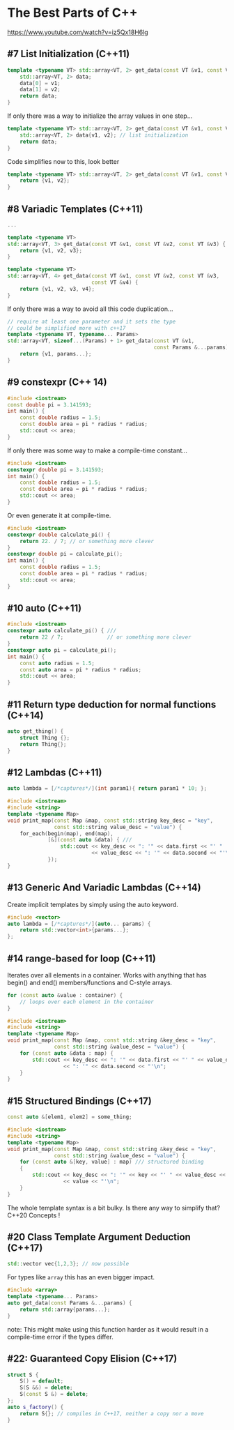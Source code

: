 
# The Best Parts of C++

https://www.youtube.com/watch?v=iz5Qx18H6lg


## #7 List Initialization  (C++11)

```c++
template <typename VT> std::array<VT, 2> get_data(const VT &v1, const VT &v2) {
    std::array<VT, 2> data;
    data[0] = v1;
    data[1] = v2;
    return data;
}
```

If only there was a way to initialize the array values in one step…

```c++
template <typename VT> std::array<VT, 2> get_data(const VT &v1, const VT &v2) {
    std::array<VT, 2> data{v1, v2}; // list initialization
    return data;
}
```

Code simplifies now to this, look better

```c++
template <typename VT> std::array<VT, 2> get_data(const VT &v1, const VT &v2) {
    return {v1, v2};
}
```


## #8 Variadic Templates (C++11)


```c++
... 

template <typename VT>
std::array<VT, 3> get_data(const VT &v1, const VT &v2, const VT &v3) {
    return {v1, v2, v3};
}

template <typename VT>
std::array<VT, 4> get_data(const VT &v1, const VT &v2, const VT &v3,
                           const VT &v4) {
    return {v1, v2, v3, v4};
}
```

If only there was a way to avoid all this code duplication…


```c++
// require at least one parameter and it sets the type
// could be simplified more with c++17
template <typename VT, typename... Params>
std::array<VT, sizeof...(Params) + 1> get_data(const VT &v1,
                                               const Params &...params) {
    return {v1, params...};
}
```


## #9 constexpr (C++ 14)

```c++
#include <iostream>
const double pi = 3.141593;
int main() {
    const double radius = 1.5;
    const double area = pi * radius * radius;
    std::cout << area;
}
```

If only there was some way to make a compile-time constant…

```c++
#include <iostream>
constexpr double pi = 3.141593;
int main() {
    const double radius = 1.5;
    const double area = pi * radius * radius;
    std::cout << area;
}
```

Or even generate it at compile-time.

```c++
#include <iostream>
constexpr double calculate_pi() {
    return 22. / 7; // or something more clever
}
constexpr double pi = calculate_pi();
int main() {
    const double radius = 1.5;
    const double area = pi * radius * radius;
    std::cout << area;
}
```


## #10 auto (C++11)

```c++
#include <iostream>
constexpr auto calculate_pi() { ///
    return 22 / 7;              // or something more clever
}
constexpr auto pi = calculate_pi();
int main() {
    const auto radius = 1.5;
    const auto area = pi * radius * radius;
    std::cout << area;
}
```


## #11 Return type deduction for normal functions (C++14)

```c++
auto get_thing() {
    struct Thing {};
    return Thing{};
}
```


## #12 Lambdas (C++11)

```c++
auto lambda = [/*captures*/](int param1){ return param1 * 10; };
```

```c++
#include <iostream>
#include <string>
template <typename Map>
void print_map(const Map &map, const std::string key_desc = "key",
               const std::string value_desc = "value") {
    for_each(begin(map), end(map),
             [&](const auto &data) { ///
                 std::cout << key_desc << ": '" << data.first << "' "
                           << value_desc << ": '" << data.second << "'\n";
             });
}
```


## #13 Generic And Variadic Lambdas (C++14)

Create implicit templates by simply using the auto keyword.

```c++
#include <vector>
auto lambda = [/*captures*/](auto... params) {
    return std::vector<int>{params...};
};
```

## #14 range-based for loop (C++11)

Iterates over all elements in a container. Works with anything that has begin() and end() members/functions and C-style arrays.

```c++
for (const auto &value : container) {
    // loops over each element in the container
}
```

```c++
#include <iostream>
#include <string>
template <typename Map>
void print_map(const Map &map, const std::string &key_desc = "key",
               const std::string &value_desc = "value") {
    for (const auto &data : map) {
        std::cout << key_desc << ": '" << data.first << "' " << value_desc
                  << ": '" << data.second << "'\n";
    }
}
```

## #15 Structured Bindings (C++17)

```c++
const auto &[elem1, elem2] = some_thing;
```

```c++
#include <iostream>
#include <string>
template <typename Map>
void print_map(const Map &map, const std::string &key_desc = "key",
               const std::string &value_desc = "value") {
    for (const auto &[key, value] : map) /// structured binding
    {
        std::cout << key_desc << ": '" << key << "' " << value_desc << ": '"
                  << value << "'\n";
    }
}
```

The whole template syntax is a bit bulky. Is there any way to simplify that?  C++20 Concepts !


## #20 Class Template Argument Deduction (C++17)

```c++
std::vector vec{1,2,3}; // now possible
```

For types like `array` this has an even bigger impact.

```c++
#include <array>
template <typename... Params> 
auto get_data(const Params &...params) {
    return std::array{params...};
}
```

note: This might make using this function harder as it would result in a compile-time error if the types differ.


## #22: Guaranteed Copy Elision (C++17)

```c++
struct S {
    S() = default;
    S(S &&) = delete;
    S(const S &) = delete;
};
auto s_factory() {
    return S{}; // compiles in C++17, neither a copy nor a move
}
```






